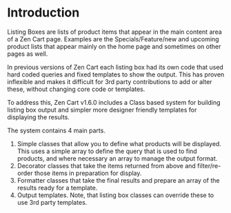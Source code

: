 Introduction
============

Listing Boxes are lists of product items that appear in the main content area of a Zen Cart page. Examples are the Specials/Feature/new and upcoming product lists that appear mainly on the home page and sometimes on other pages as well.

In previous versions of Zen Cart each listing box had its own code that used hard coded queries and fixed templates to show the output. This has proven inflexible and makes it difficult for 3rd party contributions to add or alter these, without changing core code or templates.

To address this, Zen Cart v1.6.0 includes a Class based system for building listing box output  and simpler more designer friendly templates for displaying the results.

The system contains 4 main parts.

1. Simple classes that allow you to define what products will be displayed. This uses a simple array to define the query that is used to find products, and where necessary an array to manage the output format.
2. Decorator classes that take the items returned from above and filter/re-order those items in preparation for display.
3. Formatter classes that take the final results and prepare an array of the results ready for a template.
4. Output templates. Note, that listing box classes can override these to use 3rd party templates.

 
